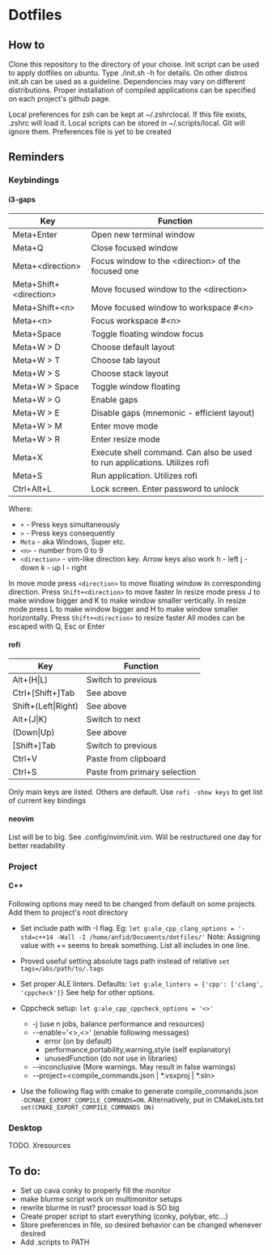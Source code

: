 # Dotfiles
## How to
Clone this repository to the directory of your choise. Init script can be used to apply dotfiles on ubuntu. Type ./init.sh -h for details.
On other distros init.sh can be used as a guideline. Dependencies may vary on different distributions. Proper installation of compiled applications can be specified on each project's github page.

Local preferences for zsh can be kept at ~/.zshrclocal. If this file exists, .zshrc will load it.
Local scripts can be stored in ~/.scripts/local. Git will ignore them.
Preferences file is yet to be created

## Reminders
### Keybindings
#### i3-gaps
| Key               | Function                                                                   |
|-------------------|----------------------------------------------------------------------------|
| Meta+Enter        | Open new terminal window                                                   |
| Meta+Q            | Close focused window                                                       |
| Meta+\<direction> | Focus window to the \<direction> of the focused one                        |
| Meta+Shift+\<direction> | Move focused window to the \<direction>                              |
| Meta+Shift+\<n>   | Move focused window to workspace #\<n>                                     |
| Meta+\<n>         | Focus workspace #\<n>                                                      |
| Meta+Space        | Toggle floating window focus                                               |
| Meta+W > D        | Choose default layout                                                      |
| Meta+W > T        | Choose tab layout                                                          |
| Meta+W > S        | Choose stack layout                                                        |
| Meta+W > Space    | Toggle window floating                                                     |
| Meta+W > G        | Enable gaps                                                                |
| Meta+W > E        | Disable gaps (mnemonic - efficient layout)                                 |
| Meta+W > M        | Enter move mode                                                            |
| Meta+W > R        | Enter resize mode                                                          |
| Meta+X            | Execute shell command. Can also be used to run applications. Utilizes rofi |
| Meta+S            | Run application. Utilizes rofi                                             |
| Ctrl+Alt+L        | Lock screen. Enter password to unlock                                      |

Where:
* `+` - Press keys simultaneously
* `>` - Press keys consequently
* `Meta` - aka Windows, Super etc.
* `<n>` - number from 0 to 9
* `<direction>` - vim-like direction key. Arrow keys also work
  h - left
  j - down
  k - up
  l - right

In move mode press `<direction>` to move floating window in corresponding direction. Press `Shift+<direction>` to move faster
In resize mode press J to make window bigger and K to make window smaller vertically. In resize mode press L to make window bigger and H to make window smaller horizontally. Press `Shift+<direction>` to resize faster
All modes can be escaped with Q, Esc or Enter

#### rofi
| Key               | Function                                                                   |
|-------------------|----------------------------------------------------------------------------|
| Alt+(H\|L)        | Switch to previous|next modi                                               |
| Ctrl+[Shift+]Tab  | See above                                                                  |
| Shift+(Left\|Right)| See above                                                                 |
| Alt+(J\|K)        | Switch to next|previous line                                               |
| (Down\|Up)        | See above                                                                  |
| [Shift+]Tab       | Switch to previous|next line. Tab autoselects entry if only one is left.   |
| Ctrl+V            | Paste from clipboard                                                       |
| Ctrl+S            | Paste from primary selection                                               |

Only main keys are listed. Others are default. Use `rofi -show keys` to get list of current key bindings

#### neovim
List will be to big. See .config/nvim/init.vim. Will be restructured one day for better readability

### Project
#### C++
Following options may need to be changed from default on some projects.
Add them to project's root directory

* Set include path with -I flag. Eg:
`let g:ale_cpp_clang_options = '-std=c++14 -Wall -I /home/anfid/Documents/dotfiles/'`
Note: Assigning value with += seems to break something. List all includes in one line.

* Proved useful setting absolute tags path instead of relative
`set tags=/abs/path/to/.tags`

* Set proper ALE linters. Defaults:
`let g:ale_linters = {'cpp': ['clang', 'cppcheck']}`
See help for other options.

* Cppcheck setup:
`let g:ale_cpp_cppcheck_options = '<>'`
    * -j<n> (use n jobs, balance performance and resources)
    * --enable='<>,<>' (enable following messages)
        * error (on by default)
        * performance,portability,warning,style (self explanatory)
        * unusedFunction (do not use in libraries)
    * --inconclusive (More warnings. May result in false warnings)
    * --project=<compile\_commands.json | \*.vsxproj | \*.sln>
* Use the following flag with cmake to generate compile\_commands.json `-DCMAKE_EXPORT_COMPILE_COMMANDS=ON`. Alternatively, put in CMakeLists.txt
`set(CMAKE_EXPORT_COMPILE_COMMANDS ON)`

### Desktop
TODO. Xresources

## To do:
* Set up cava conky to properly fill the monitor
* make blurme script work on multimonitor setups
* rewrite blurme in rust? processor load is SO big
* Create proper script to start everything (conky, polybar, etc...)
* Store preferences in file, so desired behavior can be changed whenever desired
* Add .scripts to PATH
